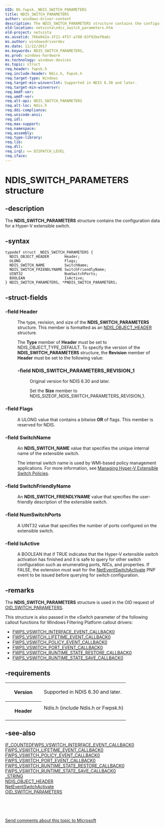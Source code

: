 ```yaml
---
UID: NS.fwpsk._NDIS_SWITCH_PARAMETERS
title: NDIS_SWITCH_PARAMETERS
author: windows-driver-content
description: The NDIS_SWITCH_PARAMETERS structure contains the configuration data for a Hyper-V extensible switch.
old-location: netvista\ndis_switch_parameters.htm
old-project: netvista
ms.assetid: 766e042a-3f21-4f57-a780-83f92bef0a6c
ms.author: windowsdriverdev
ms.date: 11/22/2017
ms.keywords: NDIS_SWITCH_PARAMETERS,
ms.prod: windows-hardware
ms.technology: windows-devices
ms.topic: struct
req.header: fwpsk.h
req.include-header: Ndis.h, Fwpsk.h
req.target-type: Windows
req.target-min-winverclnt: Supported in NDIS 6.30 and later.
req.target-min-winversvr: 
req.kmdf-ver: 
req.umdf-ver: 
req.alt-api: NDIS_SWITCH_PARAMETERS
req.alt-loc: Ndis.h
req.ddi-compliance: 
req.unicode-ansi: 
req.idl: 
req.max-support: 
req.namespace: 
req.assembly: 
req.type-library: 
req.lib: 
req.dll: 
req.irql: <= DISPATCH_LEVEL
req.iface: 
---
```


# NDIS_SWITCH_PARAMETERS structure



## -description
<p>The <b>NDIS_SWITCH_PARAMETERS</b> structure contains the configuration data for a Hyper-V extensible switch.</p>


## -syntax

````
typedef struct _NDIS_SWITCH_PARAMETERS {
  NDIS_OBJECT_HEADER       Header;
  ULONG                    Flags;
  NDIS_SWITCH_NAME         SwitchName;
  NDIS_SWITCH_FRIENDLYNAME SwitchFriendlyName;
  UINT32                   NumSwitchPorts;
  BOOLEAN                  IsActive;
} NDIS_SWITCH_PARAMETERS, *PNDIS_SWITCH_PARAMETERS;
````


## -struct-fields
<dl>

### -field <b>Header</b>

<dd>
<p>The type, revision, and size of the <b>NDIS_SWITCH_PARAMETERS</b> structure. This member is formatted as an <a href="https://msdn.microsoft.com/library/windows/hardware/ff566588">NDIS_OBJECT_HEADER</a> structure.</p>
<p>The <b>Type</b> member of <b>Header</b> must be set to NDIS_OBJECT_TYPE_DEFAULT. To specify the version of the <b>NDIS_SWITCH_PARAMETERS</b> structure, the <b>Revision</b> member of <b>Header</b> must be set to the following value: </p>
<p></p>
<dl>

### -field <a id="NDIS_SWITCH_PARAMETERS_REVISION_1"></a><a id="ndis_switch_parameters_revision_1"></a>NDIS_SWITCH_PARAMETERS_REVISION_1

<dd>
<p>Original version for NDIS 6.30 and later.</p>
<p>Set the <b>Size</b> member to NDIS_SIZEOF_NDIS_SWITCH_PARAMETERS_REVISION_1.</p>
</dd>
</dl>
</dd>

### -field <b>Flags</b>

<dd>
<p>A ULONG value that contains a bitwise <b>OR</b> of flags. This member is reserved for NDIS.

</p>
</dd>

### -field <b>SwitchName</b>

<dd>
<p> An <b>NDIS_SWITCH_NAME</b> value that specifies the unique internal name of the extensible switch.</p>
<p>The internal switch name is used by WMI-based policy management applications. For more information, see <a href="NULL">Managing Hyper-V Extensible Switch Policies</a>.</p>
</dd>

### -field <b>SwitchFriendlyName</b>

<dd>
<p> An <b>NDIS_SWITCH_FRIENDLYNAME</b> value that specifies the user-friendly description of the extensible switch.</p>
</dd>

### -field <b>NumSwitchPorts</b>

<dd>
<p>A UINT32 value that specifies the number of ports configured on the extensible switch.</p>
</dd>

### -field <b>IsActive</b>

<dd>
<p>A BOOLEAN that if TRUE indicates that the Hyper-V extensible switch activation has finished and it is safe to query for other switch configuration such as enumerating ports, NICs, and properties. If FALSE, the extension must wait for the <a href="..\ndis\ns-ndis--net-pnp-event.md">NetEventSwitchActivate</a> PNP event to be issued before querying for switch configuration. </p>
</dd>
</dl>

## -remarks
<p>The <b>NDIS_SWITCH_PARAMETERS</b> structure is used in the 
    OID request of <a href="https://msdn.microsoft.com/library/windows/hardware/hh598270">OID_SWITCH_PARAMETERS</a>.</p>

<p>This structure is also passed in the <i>vSwitch</i> parameter of the following callout functions for Windows Filtering Platform callout drivers:<ul>
<li>
<a href="https://msdn.microsoft.com/library/windows/hardware/hh451269">FWPS_VSWITCH_INTERFACE_EVENT_CALLBACK0</a>
</li>
<li>
<a href="https://msdn.microsoft.com/library/windows/hardware/hh451271">FWPS_VSWITCH_LIFETIME_EVENT_CALLBACK0</a>
</li>
<li>
<a href="https://msdn.microsoft.com/library/windows/hardware/hh451272">FWPS_VSWITCH_POLICY_EVENT_CALLBACK0</a>
</li>
<li>
<a href="https://msdn.microsoft.com/library/windows/hardware/hh451276">FWPS_VSWITCH_PORT_EVENT_CALLBACK0</a>
</li>
<li>
<a href="https://msdn.microsoft.com/library/windows/hardware/hh451281">FWPS_VSWITCH_RUNTIME_STATE_RESTORE_CALLBACK0</a>
</li>
<li>
<a href="https://msdn.microsoft.com/library/windows/hardware/hh451286">FWPS_VSWITCH_RUNTIME_STATE_SAVE_CALLBACK0</a>
</li>
</ul>
</p>

## -requirements
<table>
<tr>
<th width="30%">
<p>Version</p>
</th>
<td width="70%">
<p>Supported in NDIS 6.30 and later.</p>
</td>
</tr>
<tr>
<th width="30%">
<p>Header</p>
</th>
<td width="70%">
<dl>
<dt>Ndis.h (include Ndis.h or Fwpsk.h)</dt>
</dl>
</td>
</tr>
</table>

## -see-also
<dl>
<dt><b></b></dt>
<dt>
<a href="..\fwpsk\nc-fwpsk-fwps-vswitch-interface-event-callback0.md">IF_COUNTEDFWPS_VSWITCH_INTERFACE_EVENT_CALLBACK0</a>
</dt>
<dt>
<a href="https://msdn.microsoft.com/library/windows/hardware/hh451271">FWPS_VSWITCH_LIFETIME_EVENT_CALLBACK0</a>
</dt>
<dt>
<a href="https://msdn.microsoft.com/library/windows/hardware/hh451272">FWPS_VSWITCH_POLICY_EVENT_CALLBACK0</a>
</dt>
<dt>
<a href="https://msdn.microsoft.com/library/windows/hardware/hh451276">FWPS_VSWITCH_PORT_EVENT_CALLBACK0</a>
</dt>
<dt>
<a href="https://msdn.microsoft.com/library/windows/hardware/hh451281">FWPS_VSWITCH_RUNTIME_STATE_RESTORE_CALLBACK0</a>
</dt>
<dt>
<a href="https://msdn.microsoft.com/library/windows/hardware/hh451286">FWPS_VSWITCH_RUNTIME_STATE_SAVE_CALLBACK0</a>
</dt>
<dt>
<a href="netvista.if_counted_string">_STRING</a>
</dt>
<dt>
<a href="https://msdn.microsoft.com/library/windows/hardware/ff566588">NDIS_OBJECT_HEADER</a>
</dt>
<dt>
<a href="..\ndis\ns-ndis--net-pnp-event.md">NetEventSwitchActivate</a>
</dt>
<dt>
<a href="https://msdn.microsoft.com/library/windows/hardware/hh598270">OID_SWITCH_PARAMETERS</a>
</dt>
</dl>
<p> </p>
<p> </p>
<p><a href="mailto:wsddocfb@microsoft.com?subject=Documentation%20feedback [netvista\netvista]:%20NDIS_SWITCH_PARAMETERS structure%20 RELEASE:%20(11/22/2017)&amp;body=%0A%0APRIVACY STATEMENT%0A%0AWe use your feedback to improve the documentation. We don't use your email address for any other purpose, and we'll remove your email address from our system after the issue that you're reporting is fixed. While we're working to fix this issue, we might send you an email message to ask for more info. Later, we might also send you an email message to let you know that we've addressed your feedback.%0A%0AFor more info about Microsoft's privacy policy, see http://privacy.microsoft.com/en-us/default.aspx." title="Send comments about this topic to Microsoft">Send comments about this topic to Microsoft</a></p>
